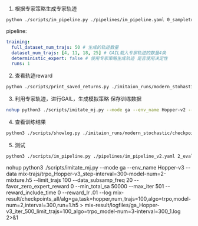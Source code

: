 1. 根据专家策略生成专家轨迹
```bash
python ./scripts/im_pipeline.py ./pipelines/im_pipeline.yaml 0_sampletrajs
```

pipeline:
```yaml
training:
  full_dataset_num_trajs: 50 # 生成的轨迹数量
  dataset_num_trajs: [4, 11, 18, 25] # GAIL载入专家轨迹的数量4条
  deterministic_expert: false # 使用专家策略生成轨迹 是否使用决定性
  runs: 1
```

2. 查看轨迹reward
```bash
python ./scripts/print_saved_returns.py ./imitaion_runs/modern_stohastic/trajs/trajs_hopper.5
```

3. 利用专家轨迹，进行GAIL，生成模拟策略 保存训练数据
```bash
nohup python3 ./scripts/imitate_mj.py --mode ga --env_name Hopper-v2 --data imitation_runs/modern_stochastic/trajs/trajs_hopper.h5 --limit_trajs 4 --data_subsamp_freq 20 --favor_zero_expert_reward 0 --min_total_sa 50000 --max_iter 501 --reward_include_time 0 --reward_lr .01 --log imitation_runs/modern_stochastic/checkpoints_all/alg=ga,task=hopper,num_trajs=4,run=0.h5 >imitation_runs/modern_stochastic/logfiles/ga_Hopper-v2_iter_500.log 2>&1
```

4. 查看训练结果
```bash
python3 ./scripts/showlog.py ./imitaion_runs/modern_stochastic/checkpoint_all/alg=ga,task=walker,num_trajs=4,run=0.h5
```

5. 测试
```bash
python3 ./scripts/im_pipeline.py ./pipelines/im_pipeline_v2.yaml 2_eval
```

nohup python3 ./scripts/imitate_mj.py --mode ga --env_name Hopper-v3 --data mix-trajs/trpo_Hopper-v3_step-interval=300-model-num=2-mixture.h5 --limit_trajs 100 --data_subsamp_freq 20 --favor_zero_expert_reward 0 --min_total_sa 50000 --max_iter 501 --reward_include_time 0 --reward_lr .01 --log mix-result/checkpoints_all/alg=ga,task=hopper,num_trajs=100,algo=trpo,model-num=2,interval=300,run=1.h5 > mix-result/logfiles/ga_Hopper-v3_iter_500_limit_trajs=100_algo=trpo_model-num=3-interval=300_1.log 2>&1